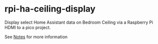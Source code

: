 # rpi-ha-ceiling-display

Display select Home Assistant data on Bedroom Ceiling via a Raspberry Pi HDMI to a pico project.

See [Notes](notes/notes.md) for more information

